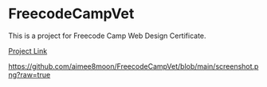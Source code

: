 # FreecodeCampVet

This is a project for Freecode Camp Web Design Certificate.

[Project Link](https://codepen.io/Aimi894/pen/dydYzjj?editors=1100)

https://github.com/aimee8moon/FreecodeCampVet/blob/main/screenshot.png?raw=true
